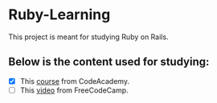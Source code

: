 # Ruby-Learning
This project is meant for studying Ruby on Rails.

## Below is the content used for studying:

- [X] This [course]() from CodeAcademy.
- [ ] This [video]() from FreeCodeCamp.
